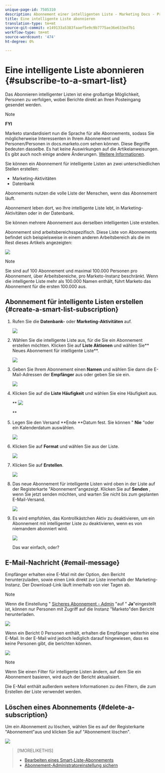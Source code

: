 ```yaml
---
unique-page-id: 7505310
description: Abonnement einer intelligenten Liste - Marketing Docs - Produktdokumentation
title: Eine intelligente Liste abonnieren
translation-type: tm+mt
source-git-commit: e149133a5383faaef5e9c9b7775ae36e633ed7b1
workflow-type: tm+mt
source-wordcount: '474'
ht-degree: 0%

---
```



# Eine intelligente Liste abonnieren {#subscribe-to-a-smart-list}

Das Abonnieren intelligenter Listen ist eine großartige Möglichkeit, Personen zu verfolgen, wobei Berichte direkt an Ihren Posteingang gesendet werden.

>[!NOTE]
>
>**FYI**
>
>Marketo standardisiert nun die Sprache für alle Abonnements, sodass Sie möglicherweise Interessenten in Ihrem Abonnement und Personen/Personen in docs.marketo.com sehen können. Diese Begriffe bedeuten dasselbe. Es hat keine Auswirkungen auf die Artikelanweisungen. Es gibt auch noch einige andere Änderungen. [Weitere Informationen](http://docs.marketo.com/display/DOCS/Updates+to+Marketo+Terminology).

Sie können ein Abonnement für intelligente Listen an zwei unterschiedlichen Stellen erstellen:

* Marketing-Aktivitäten
* Datenbank

Abonnements nutzen die volle Liste der Menschen, wenn das Abonnement läuft.

Abonnement leben dort, wo Ihre intelligente Liste lebt, in Marketing-Aktivitäten oder in der Datenbank.

Sie können mehrere Abonnement aus derselben intelligenten Liste erstellen.

Abonnement sind arbeitsbereichsspezifisch. Diese Liste von Abonnements befindet sich beispielsweise in einem anderen Arbeitsbereich als die im Rest dieses Artikels angezeigten:

![](assets/one.png)

>[!NOTE]
>
>Sie sind auf 100 Abonnement und maximal 100.000 Personen pro Abonnement, über Arbeitsbereiche, pro Marketo-Instanz beschränkt. Wenn die intelligente Liste mehr als 100.000 Namen enthält, führt Marketo das Abonnement für die ersten 100.000 aus.

## Abonnement für intelligente Listen erstellen {#create-a-smart-list-subscription}

1. Rufen Sie die **Datenbank-** oder **Marketing-Aktivitäten** auf.

   ![](assets/db.png)

1. Wählen Sie die intelligente Liste aus, für die Sie ein Abonnement erstellen möchten. Klicken Sie auf **Liste Aktionen** und wählen Sie** Neues Abonnement für intelligente Liste**.

   ![](assets/three.png)

1. Geben Sie Ihrem Abonnement einen **Namen** und wählen Sie dann die E-Mail-Adressen der **Empfänger** aus oder geben Sie sie ein.

   ![](assets/image2015-9-14-13-3a18-3a38.png)

1. Klicken Sie auf die **Liste Häufigkeit** und wählen Sie eine Häufigkeit aus.

   ** ![](assets/image2015-9-14-13-3a21-3a21.png)

   **

1. Legen Sie den Versand **Ende **Datum fest. Sie können &quot; **Nie** &quot;oder ein Kalenderdatum auswählen.

   ![](assets/image2015-9-14-13-3a23-3a37.png)

1. Klicken Sie auf **Format** und wählen Sie aus der Liste.

   ![](assets/image2015-9-14-13-3a25-3a25.png)

1. Klicken Sie auf **Erstellen**.

   ![](assets/image2015-9-11-15-3a58-3a4.png)

1. Das neue Abonnement für intelligente Listen wird oben in der Liste auf der Registerkarte &quot;Abonnement&quot;angezeigt. Klicken Sie auf **Senden** , wenn Sie jetzt senden möchten, und warten Sie nicht bis zum geplanten E-Mail-Versand.

   ![](assets/eight.png)

1. Es wird empfohlen, das Kontrollkästchen Aktiv zu deaktivieren, um ein Abonnement mit intelligenter Liste zu deaktivieren, wenn es von niemandem abonniert wird.

   ![](assets/nine.png)

   Das war einfach, oder?

## E-Mail-Nachricht {#email-message}

Empfänger erhalten eine E-Mail mit der Option, den Bericht herunterzuladen, sowie einen Link direkt zur Liste innerhalb der Marketing-Instanz. Der Download-Link läuft innerhalb von vier Tagen ab.

>[!NOTE]
>
>Wenn die Einstellung &quot; [Sicheres Abonnement - Admin](secure-the-subscription-admin-setting.md) &quot;auf &quot; **Ja**&quot;eingestellt ist, können nur Personen mit Zugriff auf die Instanz &quot;Marketo&quot;den Bericht herunterladen.

![](assets/image2015-4-17-15-3a46-3a47.png)

Wenn ein Bericht 0 Personen enthält, erhalten die Empfänger weiterhin eine E-Mail. In der E-Mail wird jedoch lediglich darauf hingewiesen, dass es keine Personen gibt, die berichten können.

![](assets/image2015-4-17-16-3a11-3a8.png)

>[!NOTE]
>
>Wenn Sie einen Filter für intelligente Listen ändern, auf dem Sie ein Abonnement basieren, wird auch der Bericht aktualisiert.

Die E-Mail enthält außerdem weitere Informationen zu den Filtern, die zum Erstellen der Liste verwendet werden.

## Löschen eines Abonnements {#delete-a-subscription}

Um ein Abonnement zu löschen, wählen Sie es auf der Registerkarte &quot;Abonnement&quot;aus und klicken Sie auf &quot;Abonnement löschen&quot;.

![](assets/twelve.png)

>[!MORELIKETHIS]
>
>* [Bearbeiten eines Smart-Liste-Abonnements](edit-a-smart-list-subscription.md)
>* [Abonnement-Administratoreinstellung sichern](secure-the-subscription-admin-setting.md)

>



